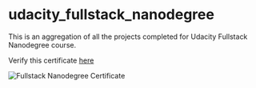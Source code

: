 # udacity_fullstack_nanodegree
This is an aggregation of all the projects completed for Udacity Fullstack Nanodegree course.

Verify this certificate [here](https://confirm.udacity.com/7ANRQ6V3)

![Fullstack Nanodegree Certificate](https://github.com/grathore07/udacity_fullstack_nanodegree/blob/master/certificate/udacity_fullstack_nanodegree_certificate.png)
